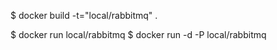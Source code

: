 $ docker build -t="local/rabbitmq" .

$ docker run local/rabbitmq
$ docker run -d -P local/rabbitmq
